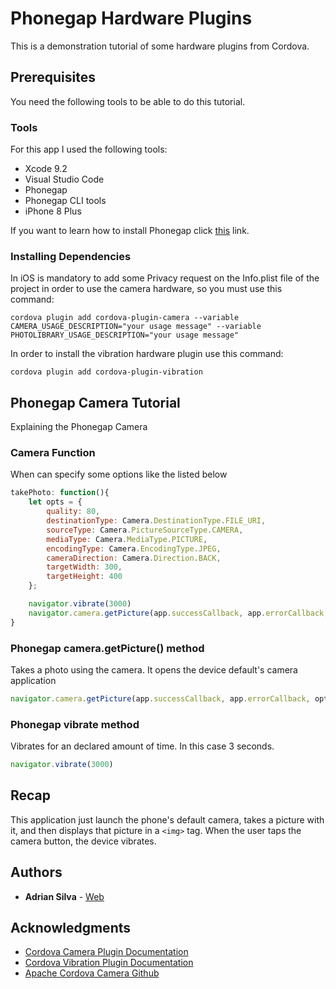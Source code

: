 # Phonegap Hardware Plugins

This is a demonstration tutorial of some hardware plugins from Cordova.

## Prerequisites

You need the following tools to be able to do this tutorial.

### Tools

For this app I used the following tools:

* Xcode 9.2
* Visual Studio Code
* Phonegap
* Phonegap CLI tools
* iPhone 8 Plus

If you want to learn how to install Phonegap click [this](http://docs.phonegap.com/getting-started/1-install-phonegap/cli/) link.

### Installing Dependencies

In iOS is mandatory to add some Privacy request on the Info.plist file of the project in order to use the camera hardware, so you must use this command:

```
cordova plugin add cordova-plugin-camera --variable CAMERA_USAGE_DESCRIPTION="your usage message" --variable PHOTOLIBRARY_USAGE_DESCRIPTION="your usage message"

```

In order to install the vibration hardware plugin use this command:

```
cordova plugin add cordova-plugin-vibration
```


## Phonegap Camera Tutorial

Explaining the Phonegap Camera

### Camera Function

When can specify some options like the listed below

```Javascript
takePhoto: function(){
    let opts = {
        quality: 80,
        destinationType: Camera.DestinationType.FILE_URI,
        sourceType: Camera.PictureSourceType.CAMERA,
        mediaType: Camera.MediaType.PICTURE,
        encodingType: Camera.EncodingType.JPEG,
        cameraDirection: Camera.Direction.BACK,
        targetWidth: 300,
        targetHeight: 400
    };

    navigator.vibrate(3000)
    navigator.camera.getPicture(app.successCallback, app.errorCallback, opts);
}
```

### Phonegap camera.getPicture() method

Takes a photo using the camera. It opens the device default's camera application

```Javascript
navigator.camera.getPicture(app.successCallback, app.errorCallback, opts);
```

### Phonegap vibrate method

Vibrates for an declared amount of time. In this case 3 seconds.

```Javascript
navigator.vibrate(3000)
```

## Recap

This application just launch the phone's default camera, takes a picture with it, and then displays that picture in a `<img>` tag.
When the user taps the camera button, the device vibrates.

## Authors

* **Adrian Silva** - [Web](https://adri4silva.github.io)

## Acknowledgments

- [Cordova Camera Plugin Documentation](https://cordova.apache.org/docs/en/latest/reference/cordova-plugin-camera/index.html)
- [Cordova Vibration Plugin Documentation](https://cordova.apache.org/docs/en/latest/reference/cordova-plugin-vibration/index.html)
- [Apache Cordova Camera Github](https://github.com/apache/cordova-plugin-camera)
